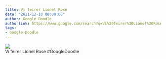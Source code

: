 ```yaml
---
title: Vi feirer Lionel Rose
date: "2021-12-10 00:00:00"
author: Google Doodle
authorlink: https://www.google.com/search?q=Vi%20feirer%20Lionel%20Rose
tags:
- Google-Doodle
---
```

<img src="https://www.google.com/logos/doodles/2021/celebrating-lionel-rose-6753651837109222-l.png" referrerpolicy="no-referrer"><br>Vi feirer Lionel Rose #GoogleDoodle